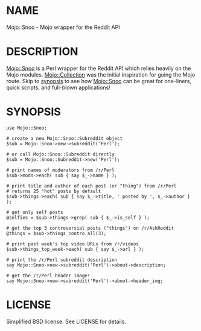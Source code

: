 # NAME

Mojo::Snoo - Mojo wrapper for the Reddit API

# DESCRIPTION

[Mojo::Snoo](https://metacpan.org/pod/Mojo::Snoo) is a Perl wrapper for the Reddit API which
relies heavily on the Mojo modules. [Mojo::Collection](https://metacpan.org/pod/Mojo::Collection)
was the initial inspiration for going the Mojo route.
Skip to [synopsis](https://metacpan.org/pod/Mojo::Snoo#SYNOPSIS) to see how
[Mojo::Snoo](https://metacpan.org/pod/Mojo::Snoo) can be great for one-liners, quick
scripts, and full-blown applications!

# SYNOPSIS

    use Mojo::Snoo;

    # create a new Mojo::Snoo::Subreddit object
    $sub = Mojo::Snoo->new->subreddit('Perl');

    # or call Mojo::Snoo::Subreddit directly
    $sub = Mojo::Snoo::Subreddit->new('Perl');

    # print names of moderators from /r/Perl
    $sub->mods->each( sub { say $_->name } );

    # print title and author of each post (or "thing") from /r/Perl
    # returns 25 "hot" posts by default
    $sub->things->each( sub { say $_->title, ' posted by ', $_->author } );

    # get only self posts
    @selfies = $sub->things->grep( sub { $_->is_self } );

    # get the top 3 controversial posts ("things") on /r/AskReddit
    @things = $sub->things_contro_all(3);

    # print past week's top video URLs from /r/videos
    $sub->things_top_week->each( sub { say $_->url } );

    # print the /r/Perl subreddit description
    say Mojo::Snoo->new->subreddit('Perl')->about->description;

    # get the /r/Perl header image!
    say Mojo::Snoo->new->subreddit('Perl')->about->header_img;

# LICENSE

Simplified BSD license. See LICENSE for details.
